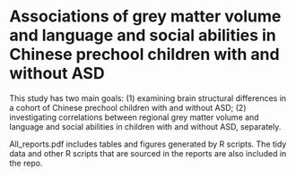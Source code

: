 # Associations of grey matter volume and language and social abilities in Chinese prechool children with and without ASD

This study has two main goals: (1) examining brain structural differences in a cohort of Chinese prechool children with and without ASD; (2) investigating  correlations between regional grey matter volume and language and social abilities in children with and without ASD, separately. 

All_reports.pdf includes tables and figures generated by R scripts. The tidy data and other R scripts that are sourced in the reports are also included in the repo.
